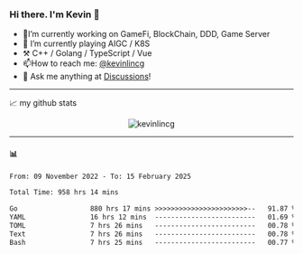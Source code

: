 ### Hi there. I'm Kevin 👋

- 🔭I’m currently working on GameFi, BlockChain, DDD, Game Server
- 🌱 I’m currently playing AIGC / K8S
-   :hammer_and_pick: C++ / Golang / TypeScript / Vue
- 📫How to reach me: [@kevinlincg](https://twitter.com/kevinlincg) 
-   :thought_balloon: Ask me anything at [Discussions](https://github.com/kevinlincg/kevinlincg/issues/new)!

---

📈 my github stats

<p align="center"> <img src="https://github-readme-stats-ouuan.vercel.app/api?username=kevinlincg&theme=dark&show_icons=true&count_private=true" alt="kevinlincg" />

---

#### :bar_chart: 

<!--START_SECTION:waka-->

```txt
From: 09 November 2022 - To: 15 February 2025

Total Time: 958 hrs 14 mins

Go                  880 hrs 17 mins >>>>>>>>>>>>>>>>>>>>>>>--   91.87 %
YAML                16 hrs 12 mins  -------------------------   01.69 %
TOML                7 hrs 26 mins   -------------------------   00.78 %
Text                7 hrs 26 mins   -------------------------   00.78 %
Bash                7 hrs 25 mins   -------------------------   00.77 %
```

<!--END_SECTION:waka-->
